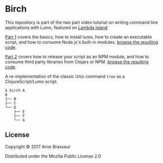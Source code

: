 # Birch

This repository is part of the two part video tutorial on writing command line applications with Lumo, featured on [Lambda Island](https://lambdaisland.com)

[Part 1](https://lambdaisland.com/episodes/building-cli-apps-with-lumo-part-1) covers the basics, how to install lumo, how to create an executable script, and how to consume Node.js's built-in modules. [browse the resulting code](https://github.com/lambdaisland/birch/tree/ep29-end).

[Part 2](https://lambdaisland.com/episodes/building-cli-apps-with-lumo-part-2) covers how to release your script as an NPM module, and how to consume third party libraries from Clojars or NPM. [browse the resulting code](https://github.com/lambdaisland/birch/tree/ep30-end).

A re-implementation of the classic Unix command `tree` as a ClojureScript/Lumo
script.

```
$ birch A
A
├── B
├── C
└── D
    ├── E
    ├── F
    └── G
```

## License

Copyright © 2017 Arne Brasseur

Distributed under the Mozilla Public License 2.0
